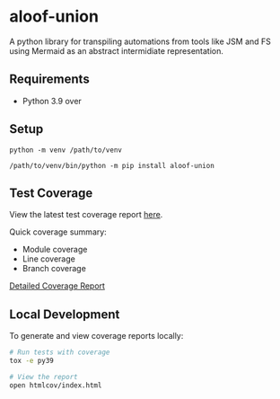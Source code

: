 # aloof-union

A python library for transpiling automations from tools like JSM and FS using Mermaid as an abstract intermidiate representation.

## Requirements

* Python 3.9 over


## Setup

`python -m venv /path/to/venv`

`/path/to/venv/bin/python -m pip install aloof-union`

## Test Coverage

View the latest test coverage report [here](https://ocasazza.github.io/aloof-union/coverage/).

Quick coverage summary:
- Module coverage
- Line coverage
- Branch coverage

[Detailed Coverage Report](https://ocasazza.github.io/aloof-union/coverage/index.html)

## Local Development

To generate and view coverage reports locally:

```bash
# Run tests with coverage
tox -e py39

# View the report
open htmlcov/index.html
```